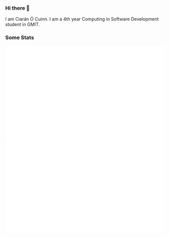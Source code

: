 ### Hi there 👋
I am Ciarán Ó Cuinn. I am a 4th year Computing in Software Development student in GMIT.
### Some Stats
![alt text](https://github.com/C-Cuinn/github-stats/blob/master/generated/overview.svg)
![alt text](https://github.com/C-Cuinn/github-stats/blob/master/generated/languages.svg)

<!--
**C-Cuinn/C-Cuinn** is a ✨ _special_ ✨ repository because its `README.md` (this file) appears on your GitHub profile.
